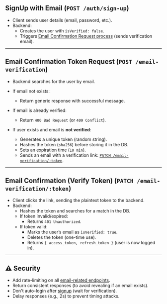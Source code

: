 ## SignUp with Email (`POST /auth/sign-up`)

- Client sends user details (email, password, etc.).
- Backend:
    - Creates the user with `isVerified: false`.
    - Triggers [Email Confirmation Request process](#email-confirmation-token-request-post-email-verification) (sends verification email).

---

## Email Confirmation Token Request (`POST /email-verification`)

- Backend searches for the user by email.

- If email not exists:

    - Return generic response with successful message.

- If email is already verified:

    - Return `400 Bad Request` (or `409 Conflict`).

- If user exists and email is **not verified**:
    - Generates a unique token (random string).
    - Hashes the token (`sha256`) before storing it in the DB.
    - Sets an expiration time (`10 min`).
    - Sends an email with a verification link:
      [`PATCH /email-verification/:token`](#email-confirmation-verify-token-patch-email-verificationtoken).

---

## Email Confirmation (Verify Token) (`PATCH /email-verification/:token`)

- Client clicks the link, sending the plaintext token to the backend.
- Backend:
    - Hashes the token and searches for a match in the DB.
    - If token invalid/expired:
        - Returns `401 Unauthorized`.
    - If token valid:
        - Marks the user’s email as `isVerified: true`.
        - Deletes the token (one-time use).
        - Returns `{ access_token, refresh_token }` (user is now logged in).

---

## ⚠ Security

- Add rate-limiting on all [email-related endpoints](#email-confirmation-token-request-post-email-verification).
- Return consistent responses (to avoid revealing if an email exists).
- Don't auto-login after [signup](#signup-with-email-post-auth-sign-up) (wait for verification).
- Delay responses (e.g., 2s) to prevent timing attacks.
